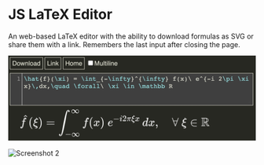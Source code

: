 # JS LaTeX Editor

An web-based LaTeX editor with the ability to download formulas as SVG or share them with a link. Remembers the last input after closing the page.

![Screenshot 1](sc1.jpg "Main Screen")

![Screenshot 2](sc2.jpg "Main Screen")
